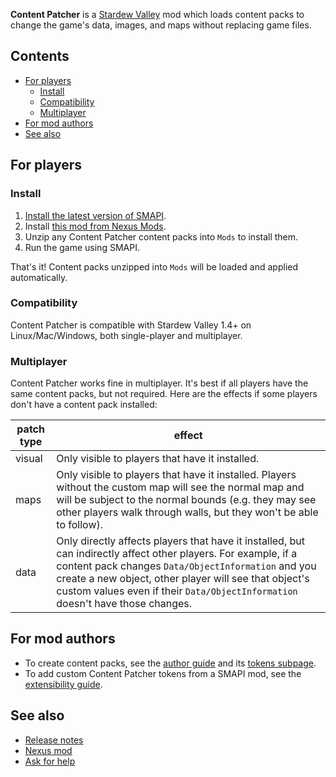 **Content Patcher** is a [Stardew Valley](http://stardewvalley.net/) mod which loads content packs
to change the game's data, images, and maps without replacing game files.

## Contents
* [For players](#for-players)
  * [Install](#install)
  * [Compatibility](#compatibility)
  * [Multiplayer](#multiplayer)
* [For mod authors](#for-mod-authors)
* [See also](#see-also)

## For players
### Install
1. [Install the latest version of SMAPI](https://smapi.io/).
2. Install [this mod from Nexus Mods](https://www.nexusmods.com/stardewvalley/mods/1915).
3. Unzip any Content Patcher content packs into `Mods` to install them.
4. Run the game using SMAPI.

That's it! Content packs unzipped into `Mods` will be loaded and applied automatically.

### Compatibility
Content Patcher is compatible with Stardew Valley 1.4+ on Linux/Mac/Windows, both single-player and
multiplayer.

### Multiplayer
Content Patcher works fine in multiplayer. It's best if all players have the same content packs,
but not required. Here are the effects if some players don't have a content pack installed:

patch type | effect
---------- | ------
visual     | Only visible to players that have it installed.
maps       | Only visible to players that have it installed. Players without the custom map will see the normal map and will be subject to the normal bounds (e.g. they may see other players walk through walls, but they won't be able to follow).
data       | Only directly affects players that have it installed, but can indirectly affect other players. For example, if a content pack changes `Data/ObjectInformation` and you create a new object, other player will see that object's custom values even if their `Data/ObjectInformation` doesn't have those changes.

## For mod authors
* To create content packs, see the [author guide](docs/author-guide.md) and its [tokens subpage](docs/author-tokens-guide.md).
* To add custom Content Patcher tokens from a SMAPI mod, see the [extensibility guide](docs/extensibility.md).

## See also
* [Release notes](release-notes.md)
* [Nexus mod](https://www.nexusmods.com/stardewvalley/mods/1915)
* [Ask for help](https://stardewvalleywiki.com/Modding:Help)

